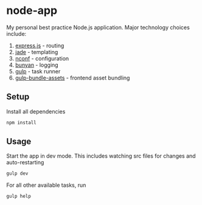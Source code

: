 # node-app

My personal best practice Node.js application. Major technology choices include:

1. [express.js](http://expressjs.com/) - routing
1. [jade](http://jade-lang.com/) - templating
1. [nconf](https://www.npmjs.com/package/nconf) - configuration
1. [bunyan](https://www.npmjs.com/package/bunyan) - logging
1. [gulp](http://gulpjs.com/) - task runner
1. [gulp-bundle-assets](https://www.npmjs.com/package/gulp-bundle-assets) - frontend asset bundling

## Setup

Install all dependencies

```bash
npm install
```

## Usage

Start the app in dev mode. This includes watching src files for changes and auto-restarting

```bash
gulp dev
```

For all other available tasks, run

```bash
gulp help
```
